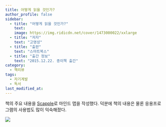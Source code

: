 ```yaml
---
title: 어떻게 읽을 것인가?
author_profile: false
sidebar:
  - title: "어떻게 읽을 것인가?"
    text:
    image: https://img.ridicdn.net/cover/1473000022/xxlarge
  - title: "저자"
    text: "고영성"
  - title: "출판"
    text: "스마트북스"
  - title: "출간 정보"
    text: "2015.12.22. 종이책 출간"
category:
  - 책리뷰
tags:
  - 자기계발
  - 독서
last_modified_at:
---
```


책의 주요 내용을 [Scapple](https://is.gd/PNOxcJ)로 마인드 맵을 작성했다. 덕분에 책의 내용은 물론 응용프로그램의 사용법도 많이 익숙해졌다. 

<img src="https://tva1.sinaimg.cn/large/006tNbRwgy1gb2cfi50f0j316i0u04qr.jpg"  />

